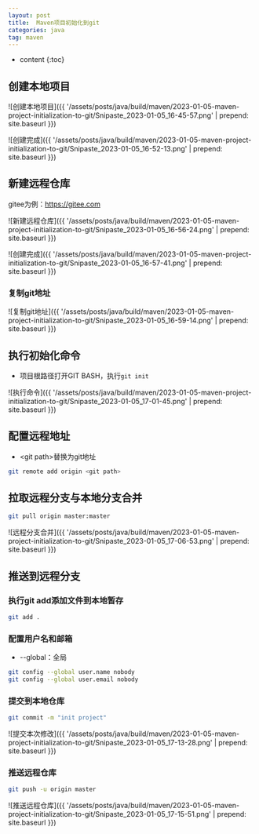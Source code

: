 ```yaml
---
layout: post
title:  Maven项目初始化到git
categories: java
tag: maven
---
```



* content
{:toc}

## 创建本地项目

![创建本地项目]({{ '/assets/posts/java/build/maven/2023-01-05-maven-project-initialization-to-git/Snipaste_2023-01-05_16-45-57.png' | prepend: site.baseurl  }})

![创建完成]({{ '/assets/posts/java/build/maven/2023-01-05-maven-project-initialization-to-git/Snipaste_2023-01-05_16-52-13.png' | prepend: site.baseurl  }})

## 新建远程仓库

gitee为例：<a href="https://gitee.com" target="_blank">https://gitee.com</a>

![新建远程仓库]({{ '/assets/posts/java/build/maven/2023-01-05-maven-project-initialization-to-git/Snipaste_2023-01-05_16-56-24.png' | prepend: site.baseurl  }})

![创建完成]({{ '/assets/posts/java/build/maven/2023-01-05-maven-project-initialization-to-git/Snipaste_2023-01-05_16-57-41.png' | prepend: site.baseurl  }})

### 复制git地址

![复制git地址]({{ '/assets/posts/java/build/maven/2023-01-05-maven-project-initialization-to-git/Snipaste_2023-01-05_16-59-14.png' | prepend: site.baseurl  }})

## 执行初始化命令

- 项目根路径打开GIT BASH，执行`git init`

![执行命令]({{ '/assets/posts/java/build/maven/2023-01-05-maven-project-initialization-to-git/Snipaste_2023-01-05_17-01-45.png' | prepend: site.baseurl  }})

## 配置远程地址

- \<git path\>替换为git地址
```sh
git remote add origin <git path>
```

## 拉取远程分支与本地分支合并

```sh
git pull origin master:master
```

![远程分支合并]({{ '/assets/posts/java/build/maven/2023-01-05-maven-project-initialization-to-git/Snipaste_2023-01-05_17-06-53.png' | prepend: site.baseurl  }})


## 推送到远程分支

### 执行git add添加文件到本地暂存

```sh
git add .
```

### 配置用户名和邮箱

- --global：全局
```sh
git config --global user.name nobody
git config --global user.email nobody
```

### 提交到本地仓库

```sh
git commit -m "init project"
```

![提交本次修改]({{ '/assets/posts/java/build/maven/2023-01-05-maven-project-initialization-to-git/Snipaste_2023-01-05_17-13-28.png' | prepend: site.baseurl  }})


### 推送远程仓库

```sh
git push -u origin master
```

![推送远程仓库]({{ '/assets/posts/java/build/maven/2023-01-05-maven-project-initialization-to-git/Snipaste_2023-01-05_17-15-51.png' | prepend: site.baseurl  }})

